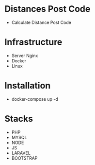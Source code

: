 # Distances Post Code
 - Calculate Distance Post Code

# Infrastructure
 - Server Nginx
 - Docker
 - Linux

# Installation
 - docker-compose up -d 

# Stacks
 - PHP
 - MYSQL
 - NODE
 - JS
 - LARAVEL
 - BOOTSTRAP 
 